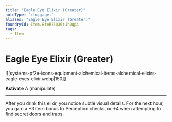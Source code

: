 ```yaml
---
title: "Eagle Eye Elixir (Greater)"
noteType: ":luggage:"
aliases: "Eagle Eye Elixir (Greater)"
foundryId: Item.8teR75Q36tIhOqpA
tags:
  - Item
---
```


# Eagle Eye Elixir (Greater)
![[systems-pf2e-icons-equipment-alchemical-items-alchemical-elixirs-eagle-eyes-elixir.webp|150]]

**Activate** A (manipulate)

* * *

After you drink this elixir, you notice subtle visual details. For the next hour, you gain a +3 item bonus to Perception checks, or +4 when attempting to find secret doors and traps.


